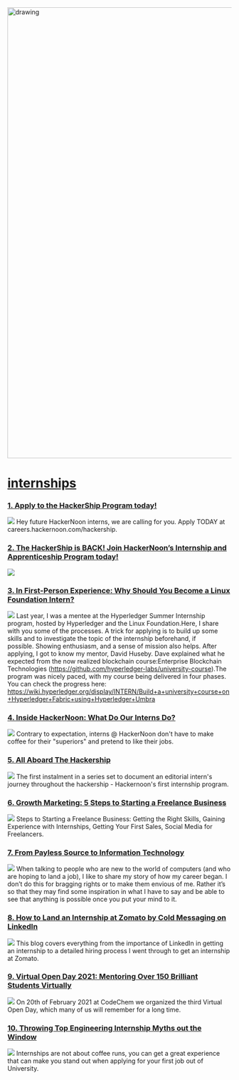 <img src="https://hackernoon.com/banner-image.png" alt="drawing" width="1012"/>

# [internships](https://hackernoon.com/tagged/internships)
### [1. Apply to the HackerShip Program today!](https://hackernoon.com/apply-to-the-hackership-program-today)
![](https://cdn.hackernoon.com/images/4HK5qyMbWfetPhAavzyTZrEb90N2-x903698.jpeg)
Hey future HackerNoon interns, we are calling for you. Apply TODAY at careers.hackernoon.com/hackership. 

### [2. The HackerShip is BACK! Join HackerNoon’s Internship and Apprenticeship Program today!](https://hackernoon.com/the-hackership-is-back-join-hackernoons-internship-and-apprenticeship-program-today)
![](https://cdn.hackernoon.com/images/4HK5qyMbWfetPhAavzyTZrEb90N2-ti93r5r.jpeg)


### [3. In First-Person Experience: Why Should You Become a Linux Foundation Intern?](https://hackernoon.com/in-first-person-experience-why-should-you-become-a-linux-foundation-intern-je2833m9)
![](https://cdn.hackernoon.com/images/13XtS2OkODb5k0LSZ9aPXl4CjyN2-6f1b3zlz.jpeg)
Last year, I was a mentee at the Hyperledger Summer Internship program, hosted by Hyperledger and the Linux Foundation.Here, I share with you some of the processes. A trick for applying is to build up some skills and to investigate the topic of the internship beforehand, if possible. Showing enthusiasm, and a sense of mission also helps. After applying, I got to know my mentor, David Huseby. Dave explained what he expected from the now realized blockchain course:Enterprise Blockchain Technologies (https://github.com/hyperledger-labs/university-course).The program was nicely paced, with my course being delivered in four phases. You can check the progress here: https://wiki.hyperledger.org/display/INTERN/Build+a+university+course+on+Hyperledger+Fabric+using+Hyperledger+Umbra

### [4. Inside HackerNoon: What Do Our Interns Do?](https://hackernoon.com/inside-hackernoon-what-do-our-interns-do)
![](https://cdn.hackernoon.com/images/4HK5qyMbWfetPhAavzyTZrEb90N2-7093jqe.jpeg)
Contrary to expectation, interns @ HackerNoon don't have to make coffee for their "superiors" and pretend to like their jobs. 

### [5. All Aboard The Hackership](https://hackernoon.com/all-aboard-the-hackership)
![](https://cdn.hackernoon.com/images/OQ8w9673DVgSKBLD5tvDpKrOj4J2-uo03sml.jpeg)
The first instalment in a series set to document an editorial intern's journey throughout the hackership - Hackernoon's first internship program.

### [6. Growth Marketing: 5 Steps to Starting a Freelance Business](https://hackernoon.com/growth-marketing-5-steps-to-starting-a-freelance-business)
![](https://cdn.hackernoon.com/images/xLFZdwv5yxMnDIi9TFMibCcKLfb2-s493rwz.jpeg)
Steps to Starting a Freelance Business: Getting the Right Skills, Gaining Experience with Internships, Getting Your First Sales, Social Media for Freelancers.

### [7. From Payless Source to Information Technology](https://hackernoon.com/from-payless-source-to-information-technology-al3c3epv)
![](https://firebasestorage.googleapis.com/v0/b/hackernoon-app.appspot.com/o/images%2FCAuNPxvISuZfFid79BWZ7m2M4T33-ndt234f.jpeg?alt=media&token=9e8726c4-48ad-466c-a9a8-100aefb578eb)
 When talking to people who are new to the world of computers (and who are hoping to land a job), I like to share my story of how my career began. I don’t do this for bragging rights or to make them envious of me. Rather it’s so that they may find some inspiration in what I have to say and be able to see that anything is possible once you put your mind to it.

### [8. How to Land an Internship at Zomato by Cold Messaging on LinkedIn](https://hackernoon.com/how-to-land-an-internship-at-zomato-by-cold-messaging-on-linkedin)
![](https://cdn.hackernoon.com/images/MUo6MihNAVUIcUvRBbcToKZ7MKh1-iw93paq.jpeg)
This blog covers everything from the importance of LinkedIn in getting an internship to a detailed hiring process I went through to get an internship at Zomato.

### [9. Virtual Open Day 2021: Mentoring Over 150 Brilliant Students Virtually](https://hackernoon.com/virtual-open-day-2021-mentoring-over-150-brilliant-students-virtually-g0j330v)
![](https://hackernoon.com/images/bqq1vavQnKeXAOodyo8V8H52q8G2-u9833ou.jpeg)
On 20th of February 2021 at CodeChem we organized the third Virtual Open Day, which many of us will remember for a long time. 

### [10. Throwing Top Engineering Internship Myths out the Window](https://hackernoon.com/throwing-top-engineering-internship-myths-out-the-window-omf532ec)
![](https://cdn.hackernoon.com/images/zDxKiOq2XxYxNbFVaHVWf50Nhww1-kii35q4.gif)
Internships are not about coffee runs, you can get a great experience that can make you stand out when applying for your first job out of University.

